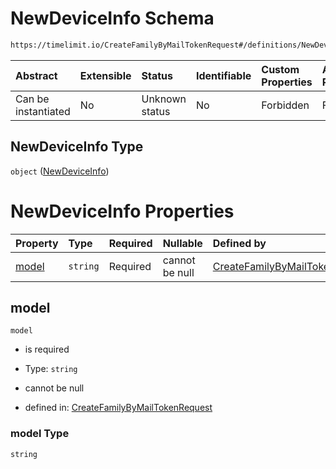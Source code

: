 # NewDeviceInfo Schema

```txt
https://timelimit.io/CreateFamilyByMailTokenRequest#/definitions/NewDeviceInfo
```



| Abstract            | Extensible | Status         | Identifiable | Custom Properties | Additional Properties | Access Restrictions | Defined In                                                                                                        |
| :------------------ | :--------- | :------------- | :----------- | :---------------- | :-------------------- | :------------------ | :---------------------------------------------------------------------------------------------------------------- |
| Can be instantiated | No         | Unknown status | No           | Forbidden         | Forbidden             | none                | [CreateFamilyByMailTokenRequest.schema.json\*](CreateFamilyByMailTokenRequest.schema.json "open original schema") |

## NewDeviceInfo Type

`object` ([NewDeviceInfo](createfamilybymailtokenrequest-definitions-newdeviceinfo.md))

# NewDeviceInfo Properties

| Property        | Type     | Required | Nullable       | Defined by                                                                                                                                                                                                       |
| :-------------- | :------- | :------- | :------------- | :--------------------------------------------------------------------------------------------------------------------------------------------------------------------------------------------------------------- |
| [model](#model) | `string` | Required | cannot be null | [CreateFamilyByMailTokenRequest](createfamilybymailtokenrequest-definitions-newdeviceinfo-properties-model.md "https://timelimit.io/CreateFamilyByMailTokenRequest#/definitions/NewDeviceInfo/properties/model") |

## model



`model`

* is required

* Type: `string`

* cannot be null

* defined in: [CreateFamilyByMailTokenRequest](createfamilybymailtokenrequest-definitions-newdeviceinfo-properties-model.md "https://timelimit.io/CreateFamilyByMailTokenRequest#/definitions/NewDeviceInfo/properties/model")

### model Type

`string`
